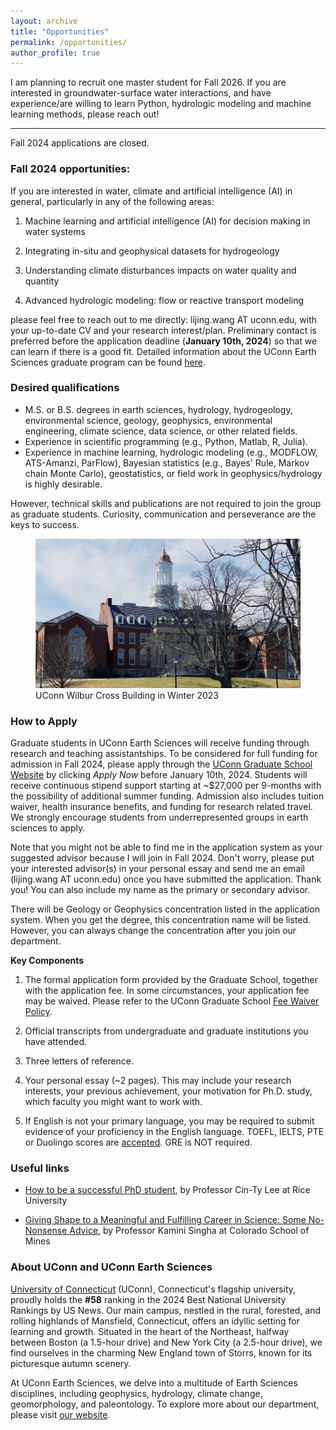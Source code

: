 ```yaml
---
layout: archive
title: "Opportunities"
permalink: /opportunities/
author_profile: true
---
```



I am planning to recruit one master student for Fall 2026. If you are interested in groundwater-surface water interactions, and have experience/are willing to learn Python, hydrologic modeling and machine learning methods, please reach out! 


-------------

Fall 2024 applications are closed. 



### Fall 2024 opportunities: 

If you are interested in water, climate and artificial intelligence (AI) in general, particularly in any of the following areas:

1) Machine learning and artificial intelligence (AI) for decision making in water systems 

2) Integrating in-situ and geophysical datasets for hydrogeology

3) Understanding climate disturbances impacts on water quality and quantity

4) Advanced hydrologic modeling: flow or reactive transport modeling

please feel free to reach out to me directly: lijing.wang AT uconn.edu, with your up-to-date CV and your research interest/plan. Preliminary contact is preferred before the application deadline (**January 10th, 2024**) so that we can learn if there is a good fit. Detailed information about the UConn Earth Sciences graduate program can be found [here](https://earthsciences.uconn.edu/graduateprogram/). 

<!-- ### Virtual Open House for UConn Earth Sciences Graduate Studies, Dec 18, 2023

[Virtual Meeting Link](https://uconn-cmr.webex.com/uconn-cmr/j.php?MTID=mc47eb331dcfb0612b45737b2db6ee8ab), hosted by Professor William Ouimet 

Monday, December 18, 2023 9:30 AM | 2 hours 30 minutes | (UTC-05:00) Eastern Time (US & Canada)

Meeting number: 2632 150 4839, Password: Xy6qMijXc95

This is Virtual Earth Sciences Graduate Admissions Open House. We have 15 **admission fee waivers** that will be distributed in associated with the event.  The only way to be eligible for a waiver is to attend the event. Open House starts at 9:30 am. Program overview will begin at 10 am.  -->


### Desired qualifications

- M.S. or B.S. degrees in earth sciences, hydrology, hydrogeology, environmental science, geology, geophysics, environmental engineering, climate science, data science, or other related fields.
- Experience in scientific programming (e.g., Python, Matlab, R, Julia).
- Experience in machine learning, hydrologic modeling (e.g., MODFLOW, ATS-Amanzi, ParFlow), Bayesian statistics (e.g., Bayes' Rule, Markov chain Monte Carlo), geostatistics, or field work in geophysics/hydrology is highly desirable. 

However, technical skills and publications are not required to join the group as graduate students. Curiosity, communication and perseverance are the keys to success. 

<figure>
   <img src="/images/UConn_photo.JPG" alt="UConn Wilbur Cross Building">
   <figcaption>UConn Wilbur Cross Building in Winter 2023</figcaption>
</figure>


### How to Apply

Graduate students in UConn Earth Sciences will receive funding through research and teaching assistantships. To be considered for full funding for admission in Fall 2024, please apply through the [UConn Graduate School Website](https://grad.uconn.edu/admissions/apply-to-uconn/) by clicking *Apply Now* before January 10th, 2024. Students will receive continuous stipend support starting at ~$27,000 per 9-months with the possibility of additional summer funding. Admission also includes tuition waiver, health insurance benefits, and funding for research related travel. We strongly encourage students from underrepresented groups in earth sciences to apply. 

Note that you might not be able to find me in the application system as your suggested advisor because I will join in Fall 2024. Don't worry, please put your interested advisor(s) in your personal essay and send me an email (lijing.wang AT uconn.edu) once you have submitted the application. Thank you! You can also include my name as the primary or secondary advisor.

There will be Geology or Geophysics concentration listed in the application system. When you get the degree, this concentration name will be listed. However, you can always change the concentration after you join our department. 

**Key Components**

1. The formal application form provided by the Graduate School, together with the application fee. In some circumstances, your application fee may be waived. Please refer to the UConn Graduate School [Fee Waiver Policy](https://grad.uconn.edu/admissions/application-fee-waivers/). 

2. Official transcripts from undergraduate and graduate institutions you have attended. 

3. Three letters of reference. 

4. Your personal essay (~2 pages). This may include your research interests, your previous achievement, your motivation for Ph.D. study, which faculty you might want to work with. 

5. If English is not your primary language, you may be required to submit evidence of your proficiency in the English language. TOEFL, IELTS, PTE or Duolingo scores are [accepted](https://grad.uconn.edu/admissions/requirements/). GRE is NOT required. 


### Useful links

- [How to be a successful PhD student](https://static1.squarespace.com/static/54b9bb6fe4b07b4a7d145b55/t/557adbffe4b08cdd585d48c2/1434115071095/2011-HowtodoaPHD.pdf), by Professor Cin-Ty Lee at Rice University

- [Giving Shape to a Meaningful and Fulfilling Career in Science: Some No-Nonsense Advice](https://agupubs.onlinelibrary.wiley.com/doi/epdf/10.1029/2023CN000221), by Professor Kamini Singha at Colorado School of Mines

### About UConn and UConn Earth Sciences

[University of Connecticut](https://uconn.edu/) (UConn), Connecticut's flagship university, proudly holds the **#58** ranking in the 2024 Best National University Rankings by US News. Our main campus, nestled in the rural, forested, and rolling highlands of Mansfield, Connecticut, offers an idyllic setting for learning and growth. Situated in the heart of the Northeast, halfway between Boston (a 1.5-hour drive) and New York City (a 2.5-hour drive), we find ourselves in the charming New England town of Storrs, known for its picturesque autumn scenery.

At UConn Earth Sciences, we delve into a multitude of Earth Sciences disciplines, including geophysics, hydrology, climate change, geomorphology, and paleontology. To explore more about our department, please visit [our website](https://earthsciences.uconn.edu/).

<!---
1. Fellowship
2. UConn information
-->




